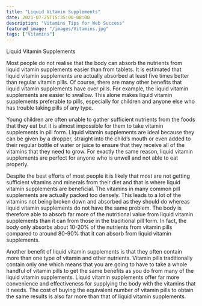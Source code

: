 ```yaml
---
title: "Liquid Vitamin Supplements"
date: 2021-07-25T15:35:00-08:00
description: "Vitamins Tips for Web Success"
featured_image: "/images/Vitamins.jpg"
tags: ["Vitamins"]
---
```


Liquid Vitamin Supplements

Most people do not realise that the body can absorb the nutrients from liquid vitamin supplements easier than from tablets. It is estimated that liquid vitamin supplements are actually absorbed at least five times better than regular vitamin pills. Of course, there are many other benefits that liquid vitamin supplements have over pills. For example, the liquid vitamin supplements are easier to swallow. This alone makes liquid vitamin supplements preferable to pills, especially for children and anyone else who has trouble taking pills of any type.

Young children are often unable to gather sufficient nutrients from the foods that they eat but it is almost impossible for them to take vitamin supplements in pill form. Liquid vitamin supplements are ideal because they can be given by a dropper, straight into the child’s mouth or even added to their regular bottle of water or juice to ensure that they receive all of the vitamins that they need to grow. For exactly the same reason, liquid vitamin supplements are perfect for anyone who is unwell and not able to eat properly.

Despite the best efforts of most people it is likely that most are not getting sufficient vitamins and minerals from their diet and that is where liquid vitamin supplements are beneficial. The vitamins in many common pill supplements are actually packed too densely. This leads to a lot of the vitamins not being broken down and absorbed as they should do whereas liquid vitamin supplements do not have the same problem. The body is therefore able to absorb far more of the nutritional value from liquid vitamin supplements than it can from those in the traditional pill form. In fact, the body only absorbs about 10-20% of the nutrients from vitamin pills compared to around 80-90% that it can absorb from liquid vitamin supplements.

Another benefit of liquid vitamin supplements is that they often contain more than one type of vitamin and other nutrients. Vitamin pills traditionally contain only one which means that you are going to have to take a whole handful of vitamin pills to get the same benefits as you do from many of the liquid vitamin supplements. Liquid vitamin supplements offer far more convenience and effectiveness for supplying the body with the vitamins that it needs. The cost of buying the equivalent number of vitamin pills to obtain the same results is also far more than that of liquid vitamin supplements.




